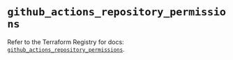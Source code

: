 # `github_actions_repository_permissions`

Refer to the Terraform Registry for docs: [`github_actions_repository_permissions`](https://registry.terraform.io/providers/integrations/github/6.0.0/docs/resources/actions_repository_permissions).
